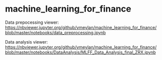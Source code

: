 # machine_learning_for_finance
Data prepocessing viewer:
https://nbviewer.jupyter.org/github/vmeylan/machine_learning_for_finance/blob/master/notebooks/data_preprocessing.ipynb

Data analysis viewer:
https://nbviewer.jupyter.org/github/vmeylan/machine_learning_for_finance/blob/master/notebooks/DataAnalysis/MLFF_Data_Analysis_final_ZRX.ipynb
